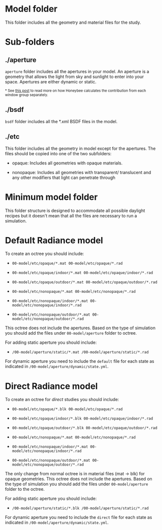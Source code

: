 # Model folder

This folder includes all the geometry and material files for the study.

# Sub-folders

## ./aperture

`aperture` folder includes all the apertures in your model. An aperture is a geometry
that allows the light from sky and sunlight to enter into your space. Apertures are
either dynamic or static.

<sub>* See [this post](https://github.com/ladybug-tools/honeybee/wiki/How-does-Honeybee%5B-%5D-set-up-the-input-files-for-multi-phase-daylight-simulation#how-does-honeybee-handles-such-cases) to read more on how Honeybee calculates the contribution from each window group separately.</sub>

## ./bsdf

`bsdf` folder includes all the *.xml BSDF files in the model.

## ./etc

This folder includes all the geometry in model except for the apertures. The files should
be copied into one of the two subfolders:

- opaque: Includes all geometries with opaque materials.

- nonopaque: Includes all geometries with transparent/ translucent and any other
  modifiers that light can penetrate through


# Minimum model folder

This folder structure is designed to accommodate all possible daylight recipes but it
doesn't mean that all the files are necessary to run a simulation.

# Default Radiance model

To create an octree you should include:

- `00-model/etc/opaque/*.mat 00-model/etc/opaque/*.rad`

- `00-model/etc/opaque/indoor/*.mat 00-model/etc/opaque/indoor/*.rad`

- `00-model/etc/opaque/outdoor/*.mat 00-model/etc/opaque/outdoor/*.rad`

- `00-model/etc/nonopaque/*.mat 00-model/etc/nonopaque/*.rad`

- `00-model/etc/nonopaque/indoor/*.mat 00-model/etc/nonopaque/indoor/*.rad`

- `00-model/etc/nonopaque/outdoor/*.mat 00-model/etc/nonopaque/outdoor/*.rad`

This octree does not include the apertures. Based on the type of simulation you should
add the files under `00-model/aperture` folder to octree.

For adding static aperture you should include:

- `/00-model/aperture/static/*.mat /00-model/aperture/static/*.rad`

For dynamic aperture you need to include the `default` file for each state as indicated
in `/00-model/aperture/dynamic/state.yml`.

# Direct Radiance model

To create an octree for _direct_ studies you should include:

- `00-model/etc/opaque/*.blk 00-model/etc/opaque/*.rad`

- `00-model/etc/opaque/indoor/*.blk 00-model/etc/opaque/indoor/*.rad`

- `00-model/etc/opaque/outdoor/*.blk 00-model/etc/opaque/outdoor/*.rad`

- `00-model/etc/nonopaque/*.mat 00-model/etc/nonopaque/*.rad`

- `00-model/etc/nonopaque/indoor/*.mat 00-model/etc/nonopaque/indoor/*.rad`

- `00-model/etc/nonopaque/outdoor/*.mat 00-model/etc/nonopaque/outdoor/*.rad`

The only change from normal octree is in material files (mat -> blk) for opaque
geometries. This octree does not include the apertures. Based on the type of simulation
you should add the files under `00-model/aperture` folder to the octree.

For adding static aperture you should include:

- `/00-model/aperture/static/*.blk /00-model/aperture/static/*.rad`

For dynamic aperture you need to include the `direct` file for each state as indicated
in `/00-model/aperture/dynamic/state.yml`.
